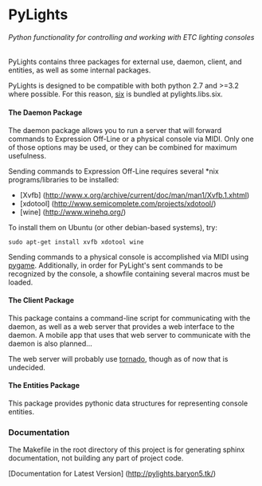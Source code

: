 PyLights
===========

###### Python functionality for controlling and working with ETC lighting consoles

PyLights contains three packages for external use, daemon, client, and entities, as well
as some internal packages.

PyLights is designed to be compatible with both python 2.7 and >=3.2 where possible. For
this reason, [six](https://pypi.python.org/pypi/six/) is bundled at pylights.libs.six.

#### The Daemon Package

The daemon package allows you to run a server that will forward commands to Expression Off-Line
or a physical console via MIDI. Only one of those options may be used, or they can be combined
for maximum usefulness.

Sending commands to Expression Off-Line requires several *nix programs/libraries to be installed:
- [Xvfb] (http://www.x.org/archive/current/doc/man/man1/Xvfb.1.xhtml)
- [xdotool] (http://www.semicomplete.com/projects/xdotool/)
- [wine] (http://www.winehq.org/)

To install them on Ubuntu (or other debian-based systems), try:

    sudo apt-get install xvfb xdotool wine

Sending commands to a physical console is accomplished via MIDI using
[pygame](http://www.pygame.org/news.html). Additionally, in order for PyLight's sent commands
to be recognized by the console, a showfile containing several macros must be loaded.

#### The Client Package

This package contains a command-line script for communicating with the daemon, as well as
a web server that provides a web interface to the daemon. A mobile app that uses that web
server to communicate with the daemon is also planned...

The web server will probably use [tornado](http://www.tornadoweb.org/en/stable/), though as
of now that is undecided.

#### The Entities Package

This package provides pythonic data structures for representing console entities.

### Documentation

The Makefile in the root directory of this project is for generating sphinx documentation,
not building any part of project code.

[Documentation for Latest Version] (http://pylights.baryon5.tk/)
